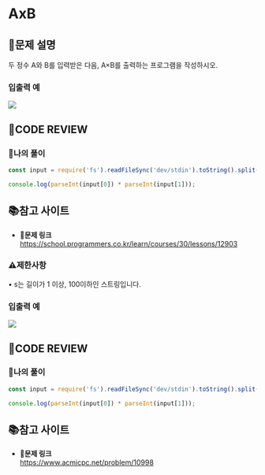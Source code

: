 # AxB

## **📝문제 설명**
두 정수 A와 B를 입력받은 다음, A×B를 출력하는 프로그램을 작성하시오.

### **입출력 예**
![](https://velog.velcdn.com/images/ssori0421/post/0f2f01d8-9213-4739-b818-d4f620d22c4d/image.png)

## **🧐CODE REVIEW**
### **🧾나의 풀이**

```js
const input = require('fs').readFileSync('dev/stdin').toString().split(' ');

console.log(parseInt(input[0]) * parseInt(input[1]));

```

## 📚참고 사이트

- **🔗문제 링크**<br/>
https://school.programmers.co.kr/learn/courses/30/lessons/12903


### **⚠제한사항**
• s는 길이가 1 이상, 100이하인 스트링입니다.
### **입출력 예**
![](https://velog.velcdn.com/images/ssori0421/post/08f61ad3-bc98-49ed-ad2f-a207762b1135/image.png)
## **🧐CODE REVIEW**
### **🧾나의 풀이**

```js
const input = require('fs').readFileSync('dev/stdin').toString().split(' ');

console.log(parseInt(input[0]) * parseInt(input[1]));
```
## 📚참고 사이트

- **🔗문제 링크**<br/>
https://www.acmicpc.net/problem/10998
